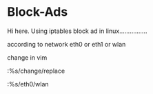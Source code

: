 # Block-Ads
Hi here. Using iptables block ad in linux................

according to network eth0 or eth1 or wlan

change in vim

:%s/change/replace

:%s/eth0/wlan
